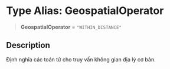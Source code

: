 # Type Alias: GeospatialOperator

> **GeospatialOperator** = `"WITHIN_DISTANCE"`

## Description

Định nghĩa các toán tử cho truy vấn không gian địa lý cơ bản.
